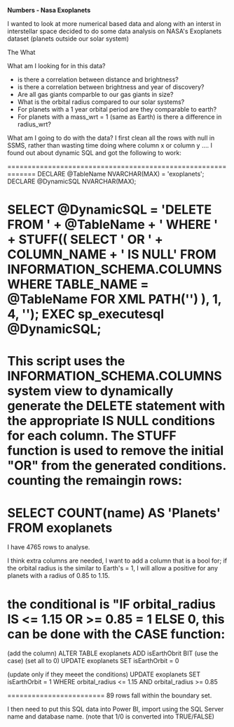 **Numbers - Nasa Exoplanets**

I wanted to look at more numerical based data and along with an interst in interstellar space decided to do some data analysis on NASA's Exoplanets dataset (planets outside our solar system)

The What

What am I looking for in this data?
- is there a correlation between distance and brightness?
- is there a correlation between brightness and year of discovery?
- Are all gas giants comparble to our gas giants in size?
- What is the orbital radius compared to our solar systems?
- For planets with a 1 year orbital period are they comparable to earth?
- For planets with a mass_wrt = 1 (same as Earth) is there a difference in radius_wrt?

What am I going to do with the data?
I first clean all the rows with null in SSMS, rather than wasting time doing where column x or column y ....
I found out about dynamic SQL and got the following to work:

=============================================================
DECLARE @TableName NVARCHAR(MAX) = 'exoplanets';
DECLARE @DynamicSQL NVARCHAR(MAX);

SELECT @DynamicSQL = 'DELETE FROM ' + @TableName + ' WHERE ' +
    STUFF((
        SELECT ' OR ' + COLUMN_NAME + ' IS NULL'
        FROM INFORMATION_SCHEMA.COLUMNS
        WHERE TABLE_NAME = @TableName
        FOR XML PATH('')
    ), 1, 4, '');
 EXEC sp_executesql @DynamicSQL;
=====================================================

This script uses the INFORMATION_SCHEMA.COLUMNS system view to dynamically generate the DELETE statement with the appropriate IS NULL conditions for each column. 
The STUFF function is used to remove the initial "OR" from the generated conditions.
counting the remaingin rows:
==========================
SELECT
COUNT(name) AS 'Planets'
FROM exoplanets 
========================
I have 4765 rows to analyse.

I think extra columns are needed, I want to add a column that is a bool for; if the orbital radius is the similar to Earth's = 1, 
I will allow a positive for any planets with a radius of 0.85 to 1.15. 

the conditional is "IF orbital_radius IS <= 1.15 OR >= 0.85 = 1 ELSE 0, this can be done with the CASE function:
========================
(add the column)
ALTER TABLE exoplanets 
ADD isEarthObrit BIT
(use the case)
(set all to 0)
UPDATE exoplanets
SET isEarthOrbit = 0

(update only if they meeet the conditions)
UPDATE exoplanets
SET isEarthOrbit = 1
WHERE orbital_radius <= 1.15 AND orbital_radius >= 0.85

========================
89 rows fall within the boundary set.

I then need to put this SQL data into Power BI, import using the SQL Server name and database name.
(note that 1/0 is converted into TRUE/FALSE)











